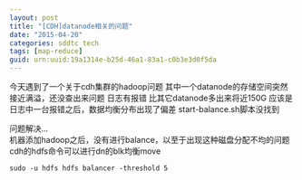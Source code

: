 ```yaml
---
layout: post
title: "[CDH]datanode相关的问题"
date: "2015-04-20"
categories: sddtc tech
tags: [map-reduce]
guid: urn:uuid:19a1314e-b25d-46a1-83a1-c0b3e3d0f5da
---
```


今天遇到了一个关于cdh集群的hadoop问题
其中一个datanode的存储空间突然接近满溢，还没查出来问题
日志有报错
比其它datanode多出来将近150G
应该是日志中一台报错之后，数据均衡分布出现了偏差
start-balance.sh脚本没找到


问题解决...  
机器添加hadoop之后，没有进行balance，以至于出现这种磁盘分配不均的问题  
cdh的hdfs命令可以进行dn的blk均衡move  

```vim
sudo -u hdfs hdfs balancer -threshold 5
```
